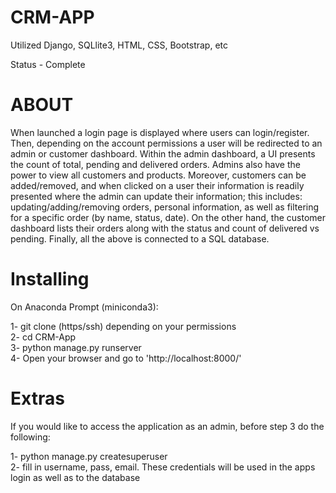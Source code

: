 # CRM-APP

Utilized Django, SQLlite3, HTML, CSS, Bootstrap, etc

Status - Complete

# ABOUT
When launched a login page is displayed where users can login/register. Then, depending on the account permissions a user will be redirected to an admin or customer dashboard. Within the admin dashboard, a UI presents the count of total, pending and delivered orders. Admins also have the power to view all customers and products. Moreover, customers can be added/removed, and when clicked on a user their information is readily presented where the admin can update their information; this includes: updating/adding/removing orders, personal information, as well as filtering for a specific order (by name, status, date). On the other hand, the customer dashboard lists their orders along with the status and count of delivered vs pending. Finally, all the above is connected to a SQL database.

# Installing 

On Anaconda Prompt (miniconda3):

1- git clone (https/ssh) depending on your permissions<br>
2- cd CRM-App<br>
3- python manage.py runserver<br>
4- Open your browser and go to 'http://localhost:8000/'<br>

# Extras

If you would like to access the application as an admin, before step 3 do the following:

1- python manage.py createsuperuser<br>
2- fill in username, pass, email. These credentials will be used in the apps login as well as to the database<br>


